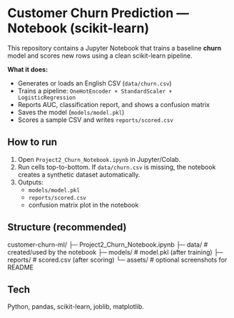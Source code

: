 # Customer Churn Prediction — Notebook (scikit-learn)

This repository contains a Jupyter Notebook that trains a baseline **churn** model and scores new rows using a clean scikit-learn pipeline.

**What it does:**
- Generates or loads an English CSV (`data/churn.csv`)
- Trains a pipeline: `OneHotEncoder + StandardScaler + LogisticRegression`
- Reports AUC, classification report, and shows a confusion matrix
- Saves the model (`models/model.pkl`)
- Scores a sample CSV and writes `reports/scored.csv`

## How to run
1) Open `Project2_Churn_Notebook.ipynb` in Jupyter/Colab.
2) Run cells top-to-bottom. If `data/churn.csv` is missing, the notebook creates a synthetic dataset automatically.
3) Outputs:
   - `models/model.pkl`
   - `reports/scored.csv`
   - confusion matrix plot in the notebook

## Structure (recommended)
customer-churn-ml/
├─ Project2_Churn_Notebook.ipynb
├─ data/ # created/used by the notebook
├─ models/ # model.pkl (after training)
├─ reports/ # scored.csv (after scoring)
└─ assets/ # optional screenshots for README

## Tech
Python, pandas, scikit-learn, joblib, matplotlib.
